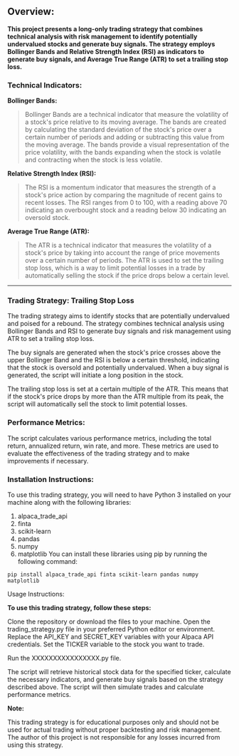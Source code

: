 ## Overview:

**This project presents a long-only trading strategy that combines technical analysis with risk management to identify potentially undervalued stocks and generate buy signals. The strategy employs Bollinger Bands and Relative Strength Index (RSI) as indicators to generate buy signals, and Average True Range (ATR) to set a trailing stop loss.** 

### Technical Indicators:

**Bollinger Bands:**

> Bollinger Bands are a technical indicator that measure the volatility of a stock's price relative to its moving average. The bands are created by calculating the standard deviation of the stock's price over a certain number of periods and adding or subtracting this value from the moving average. The bands provide a visual representation of the price volatility, with the bands expanding when the stock is volatile and contracting when the stock is less volatile.

**Relative Strength Index (RSI):**

> The RSI is a momentum indicator that measures the strength of a stock's price action by comparing the magnitude of recent gains to recent losses. The RSI ranges from 0 to 100, with a reading above 70 indicating an overbought stock and a reading below 30 indicating an oversold stock.

**Average True Range (ATR):**

> The ATR is a technical indicator that measures the volatility of a stock's price by taking into account the range of price movements over a certain number of periods. The ATR is used to set the trailing stop loss, which is a way to limit potential losses in a trade by automatically selling the stock if the price drops below a certain level.
---
### Trading Strategy: Trailing Stop Loss

The trading strategy aims to identify stocks that are potentially undervalued and poised for a rebound. The strategy combines technical analysis using Bollinger Bands and RSI to generate buy signals and risk management using ATR to set a trailing stop loss.

The buy signals are generated when the stock's price crosses above the upper Bollinger Band and the RSI is below a certain threshold, indicating that the stock is oversold and potentially undervalued. When a buy signal is generated, the script will initiate a long position in the stock.

The trailing stop loss is set at a certain multiple of the ATR. This means that if the stock's price drops by more than the ATR multiple from its peak, the script will automatically sell the stock to limit potential losses.

### Performance Metrics:

The script calculates various performance metrics, including the total return, annualized return, win rate, and more. These metrics are used to evaluate the effectiveness of the trading strategy and to make improvements if necessary.

### Installation Instructions:

 To use this trading strategy, you will need to have Python 3 installed on your machine along with the following libraries:

1. alpaca_trade_api
2. finta
3. scikit-learn
4. pandas
5. numpy
6. matplotlib
You can install these libraries using pip by running the following command:

`pip install alpaca_trade_api finta scikit-learn pandas numpy matplotlib`

Usage Instructions:

**To use this trading strategy, follow these steps:**

Clone the repository or download the files to your machine.
Open the trading_strategy.py file in your preferred Python editor or environment.
Replace the API_KEY and SECRET_KEY variables with your Alpaca API credentials.
Set the TICKER variable to the stock you want to trade.

Run the XXXXXXXXXXXXXXXX.py file.

The script will retrieve historical stock data for the specified ticker, calculate the necessary indicators, and generate buy signals based on the strategy described above. The script will then simulate trades and calculate performance metrics.

 **Note:**

This trading strategy is for educational purposes only and should not be used for actual trading without proper backtesting and risk management. The author of this project is not responsible for any losses incurred from using this strategy.